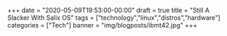 +++
date = "2020-05-09T19:53:00-00:00"
draft = true
title = "Still A Slacker With Salix OS"
tags = ["technology","linux","distros","hardware"]
categories = ["Tech"]
banner = "img/blogposts/ibmt42.jpg"
+++
